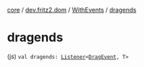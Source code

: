 [core](../../index.md) / [dev.fritz2.dom](../index.md) / [WithEvents](index.md) / [dragends](./dragends.md)

# dragends

(js) `val dragends: `[`Listener`](../-listener/index.md)`<`[`DragEvent`](https://kotlinlang.org/api/latest/jvm/stdlib/org.w3c.dom/-drag-event/index.html)`, T>`